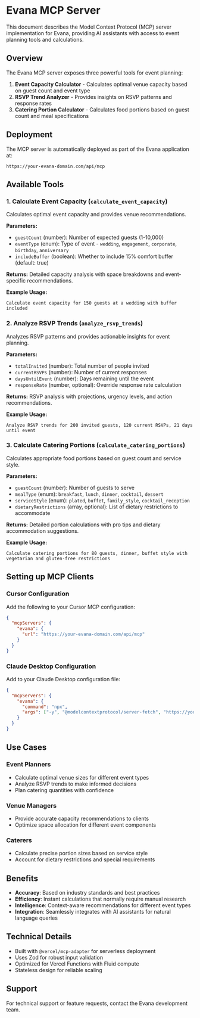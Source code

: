 # Evana MCP Server

This document describes the Model Context Protocol (MCP) server implementation for Evana, providing AI assistants with access to event planning tools and calculations.

## Overview

The Evana MCP server exposes three powerful tools for event planning:

1. **Event Capacity Calculator** - Calculates optimal venue capacity based on guest count and event type
2. **RSVP Trend Analyzer** - Provides insights on RSVP patterns and response rates
3. **Catering Portion Calculator** - Calculates food portions based on guest count and meal specifications

## Deployment

The MCP server is automatically deployed as part of the Evana application at:

```
https://your-evana-domain.com/api/mcp
```

## Available Tools

### 1. Calculate Event Capacity (`calculate_event_capacity`)

Calculates optimal event capacity and provides venue recommendations.

**Parameters:**

- `guestCount` (number): Number of expected guests (1-10,000)
- `eventType` (enum): Type of event - `wedding`, `engagement`, `corporate`, `birthday`, `anniversary`
- `includeBuffer` (boolean): Whether to include 15% comfort buffer (default: true)

**Returns:** Detailed capacity analysis with space breakdowns and event-specific recommendations.

**Example Usage:**

```
Calculate event capacity for 150 guests at a wedding with buffer included
```

### 2. Analyze RSVP Trends (`analyze_rsvp_trends`)

Analyzes RSVP patterns and provides actionable insights for event planning.

**Parameters:**

- `totalInvited` (number): Total number of people invited
- `currentRSVPs` (number): Number of current responses
- `daysUntilEvent` (number): Days remaining until the event
- `responseRate` (number, optional): Override response rate calculation

**Returns:** RSVP analysis with projections, urgency levels, and action recommendations.

**Example Usage:**

```
Analyze RSVP trends for 200 invited guests, 120 current RSVPs, 21 days until event
```

### 3. Calculate Catering Portions (`calculate_catering_portions`)

Calculates appropriate food portions based on guest count and service style.

**Parameters:**

- `guestCount` (number): Number of guests to serve
- `mealType` (enum): `breakfast`, `lunch`, `dinner`, `cocktail`, `dessert`
- `serviceStyle` (enum): `plated`, `buffet`, `family_style`, `cocktail_reception`
- `dietaryRestrictions` (array, optional): List of dietary restrictions to accommodate

**Returns:** Detailed portion calculations with pro tips and dietary accommodation suggestions.

**Example Usage:**

```
Calculate catering portions for 80 guests, dinner, buffet style with vegetarian and gluten-free restrictions
```

## Setting up MCP Clients

### Cursor Configuration

Add the following to your Cursor MCP configuration:

```json
{
  "mcpServers": {
    "evana": {
      "url": "https://your-evana-domain.com/api/mcp"
    }
  }
}
```

### Claude Desktop Configuration

Add to your Claude Desktop configuration file:

```json
{
  "mcpServers": {
    "evana": {
      "command": "npx",
      "args": ["-y", "@modelcontextprotocol/server-fetch", "https://your-evana-domain.com/api/mcp"]
    }
  }
}
```

## Use Cases

### Event Planners

- Calculate optimal venue sizes for different event types
- Analyze RSVP trends to make informed decisions
- Plan catering quantities with confidence

### Venue Managers

- Provide accurate capacity recommendations to clients
- Optimize space allocation for different event components

### Caterers

- Calculate precise portion sizes based on service style
- Account for dietary restrictions and special requirements

## Benefits

- **Accuracy**: Based on industry standards and best practices
- **Efficiency**: Instant calculations that normally require manual research
- **Intelligence**: Context-aware recommendations for different event types
- **Integration**: Seamlessly integrates with AI assistants for natural language queries

## Technical Details

- Built with `@vercel/mcp-adapter` for serverless deployment
- Uses Zod for robust input validation
- Optimized for Vercel Functions with Fluid compute
- Stateless design for reliable scaling

## Support

For technical support or feature requests, contact the Evana development team.
